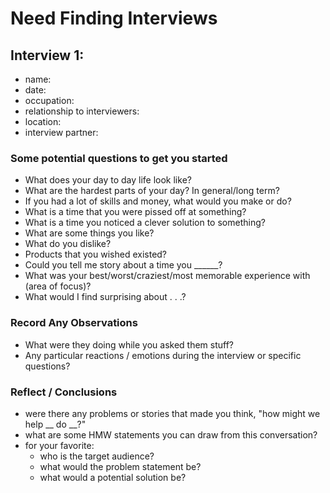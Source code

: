 # Need Finding Interviews

## Interview 1:
* name:
* date:
* occupation:
* relationship to interviewers:
* location:
* interview partner:

### Some potential questions to get you started

* What does your day to day life look like?
* What are the hardest parts of your day? In general/long term?
* If you had a lot of skills and money, what would you make or do?
* What is a time that you were pissed off at something?
* What is a time you noticed a clever solution to something?
* What are some things you like?
* What do you dislike?
* Products that you wished existed?
* Could you tell me story about a time you ______?
* What was your best/worst/craziest/most memorable experience with (area of focus)?
* What would I find surprising about . . .?

### Record Any Observations

* What were they doing while you asked them stuff?
* Any particular reactions / emotions during the interview or specific questions?

### Reflect / Conclusions

* were there any problems or stories that made you think, "how might we help __ do __?"
* what are some HMW statements you can draw from this conversation?
* for your favorite:
  * who is the target audience?
  * what would the problem statement be?
  * what would a potential solution be?
